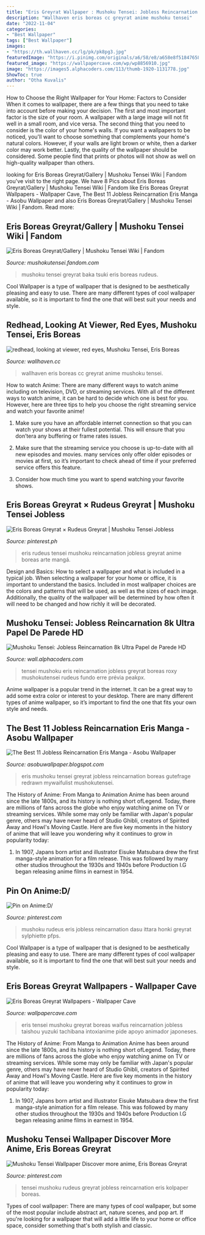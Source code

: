 ```yaml
---
title: "Eris Greyrat Wallpaper : Mushoku Tensei: Jobless Reincarnation 8k Ultra Papel De Parede Hd"
description: "Wallhaven eris boreas cc greyrat anime mushoku tensei"
date: "2022-11-04"
categories:
- "Best Wallpaper"
tags: ["Best Wallpaper"]
images:
- "https://th.wallhaven.cc/lg/pk/pk8pg3.jpg"
featuredImage: "https://i.pinimg.com/originals/a6/58/e8/a658e8f518476586115cde1b38159c69.jpg"
featured_image: "https://wallpapercave.com/wp/wp8856910.jpg"
image: "https://images5.alphacoders.com/113/thumb-1920-1131778.jpg"
ShowToc: true
author: "Otha Kuvalis"
---
```



How to Choose the Right Wallpaper for Your Home: Factors to Consider
When it comes to wallpaper, there are a few things that you need to take into account before making your decision. The first and most important factor is the size of your room. A wallpaper with a large image will not fit well in a small room, and vice versa. 
The second thing that you need to consider is the color of your home's walls. If you want a wallpapers to be noticed, you'll want to choose something that complements your home's natural colors. However, if your walls are light brown or white, then a darker color may work better. 
Lastly, the quality of the wallpaper should be considered. Some people find that prints or photos will not show as well on high-quality wallpaper than others.

	

		
looking for Eris Boreas Greyrat/Gallery | Mushoku Tensei Wiki | Fandom you've visit to the right page. We have 8 Pics about Eris Boreas Greyrat/Gallery | Mushoku Tensei Wiki | Fandom like Eris Boreas Greyrat Wallpapers - Wallpaper Cave, The Best 11 Jobless Reincarnation Eris Manga - Asobu Wallpaper and also Eris Boreas Greyrat/Gallery | Mushoku Tensei Wiki | Fandom. Read more:
		
    
## Eris Boreas Greyrat/Gallery | Mushoku Tensei Wiki | Fandom

<img loading=lazy src="https://vignette.wikia.nocookie.net/mushokutensei/images/4/46/LN_10_09.jpg/revision/latest?cb=20170102011515" onerror="this.onerror=null;this.src='https://tse1.mm.bing.net/th?id=OIP.OiWiavormVu6_Yjgu5oZigDSEs&amp;pid=15.1';" alt="Eris Boreas Greyrat/Gallery | Mushoku Tensei Wiki | Fandom">

_Source: mushokutensei.fandom.com_

>mushoku tensei greyrat baka tsuki eris boreas rudeus. 

	

Cool Wallpaper is a type of wallpaper that is designed to be aesthetically pleasing and easy to use. There are many different types of cool wallpaper available, so it is important to find the one that will best suit your needs and style.

    
## Redhead, Looking At Viewer, Red Eyes, Mushoku Tensei, Eris Boreas

<img loading=lazy src="https://th.wallhaven.cc/lg/pk/pk8pg3.jpg" onerror="this.onerror=null;this.src='https://tse3.mm.bing.net/th?id=OIP.W3h9_ZLgtPmSnfkmkDH9-gAAAA&amp;pid=15.1';" alt="redhead, looking at viewer, red eyes, Mushoku Tensei, Eris Boreas">

_Source: wallhaven.cc_

>wallhaven eris boreas cc greyrat anime mushoku tensei. 

	

How to watch Anime: There are many different ways to watch anime including on television, DVD, or streaming services.
With all of the different ways to watch anime, it can be hard to decide which one is best for you. However, here are three tips to help you choose the right streaming service and watch your favorite anime!
1. Make sure you have an affordable internet connection so that you can watch your shows at their fullest potential. This will ensure that you don’tera any buffering or frame rates issues.

2. Make sure that the streaming service you choose is up-to-date with all new episodes and movies. many services only offer older episodes or movies at first, so it’s important to check ahead of time if your preferred service offers this feature.

3. Consider how much time you want to spend watching your favorite shows.

    
## Eris Boreas Greyrat × Rudeus Greyrat | Mushoku Tensei Jobless

<img loading=lazy src="https://i.pinimg.com/736x/c2/fd/d1/c2fdd16a76700c7722b6b39454185711.jpg" onerror="this.onerror=null;this.src='https://tse4.mm.bing.net/th?id=OIP.UTHjvnGTQy_rbg-RtfeLaAHaEK&amp;pid=15.1';" alt="Eris Boreas Greyrat × Rudeus Greyrat | Mushoku Tensei Jobless">

_Source: pinterest.ph_

>eris rudeus tensei mushoku reincarnation jobless greyrat anime boreas arte mangá. 

	

Design and Basics: How to select a wallpaper and what is included in a typical job.
When selecting a wallpaper for your home or office, it is important to understand the basics. Included in most wallpaper choices are the colors and patterns that will be used, as well as the sizes of each image. Additionally, the quality of the wallpaper will be determined by how often it will need to be changed and how richly it will be decorated.

    
## Mushoku Tensei: Jobless Reincarnation 8k Ultra Papel De Parede HD

<img loading=lazy src="https://images5.alphacoders.com/113/thumb-1920-1131778.jpg" onerror="this.onerror=null;this.src='https://tse3.mm.bing.net/th?id=OIP.7heEkEjb7jZCNydLYSv53AHaEI&amp;pid=15.1';" alt="Mushoku Tensei: Jobless Reincarnation 8k Ultra Papel de Parede HD">

_Source: wall.alphacoders.com_

>tensei mushoku eris reincarnation jobless greyrat boreas roxy mushokutensei rudeus fundo erre prévia peakpx. 

	

Anime wallpaper is a popular trend in the internet. It can be a great way to add some extra color or interest to your desktop. There are many different types of anime wallpaper, so it’s important to find the one that fits your own style and needs.

    
## The Best 11 Jobless Reincarnation Eris Manga - Asobu Wallpaper

<img loading=lazy src="https://lh3.googleusercontent.com/proxy/FNNdyovo_lemUcm25JyvbYS6l-jPuFHGtrfEBeZr9oyeFIv0mA9zR7ovghqQgOYeRAlUjpT6AjlRZHUH2Q67RYDBpe7sdVWvmn3T1Hicl5y2mTA7j2OAAD2gjbE3Al1-1dla-yNcTgBcC8iT2mhT98CMBQefM1mI68tK3faGnlAk7IpBV5kV=w1200-h630-p-k-no-nu" onerror="this.onerror=null;this.src='https://tse1.mm.bing.net/th?id=OIP.YrVfLGdSOEYhk6aHJQmL5QAAAA&amp;pid=15.1';" alt="The Best 11 Jobless Reincarnation Eris Manga - Asobu Wallpaper">

_Source: asobuwallpaper.blogspot.com_

>eris mushoku tensei greyrat jobless reincarnation boreas gutefrage redrawn mywaifulist mushokutensei. 

	

The History of Anime: From Manga to Animation
Anime has been around since the late 1800s, and its history is nothing short ofLegend. Today, there are millions of fans across the globe who enjoy watching anime on TV or streaming services. While some may only be familiar with Japan's popular genre, others may have never heard of Studio Ghibli, creators of Spirited Away and Howl's Moving Castle. Here are five key moments in the history of anime that will leave you wondering why it continues to grow in popularity today:
1) In 1907, Japans born artist and illustrator Eisuke Matsubara drew the first manga-style animation for a film release. This was followed by many other studios throughout the 1930s and 1940s before Production I.G began releasing anime films in earnest in 1954.

    
## Pin On Anime:D/

<img loading=lazy src="https://i.pinimg.com/originals/a6/58/e8/a658e8f518476586115cde1b38159c69.jpg" onerror="this.onerror=null;this.src='https://tse1.mm.bing.net/th?id=OIP.pFH998HHs6GW9CtT50FcAwHaHa&amp;pid=15.1';" alt="Pin on Anime:D/">

_Source: pinterest.com_

>mushoku rudeus eris jobless reincarnation dasu ittara honki greyrat sylphiette pfps. 

	

Cool Wallpaper is a type of wallpaper that is designed to be aesthetically pleasing and easy to use. There are many different types of cool wallpaper available, so it is important to find the one that will best suit your needs and style.

    
## Eris Boreas Greyrat Wallpapers - Wallpaper Cave

<img loading=lazy src="https://wallpapercave.com/wp/wp8856910.jpg" onerror="this.onerror=null;this.src='https://tse1.mm.bing.net/th?id=OIP.cD5yLQEUKnl9XXeISKZZvgHaEK&amp;pid=15.1';" alt="Eris Boreas Greyrat Wallpapers - Wallpaper Cave">

_Source: wallpapercave.com_

>eris tensei mushoku greyrat boreas waifus reincarnation jobless taishou yuzuki tachibana intoxianime pide apoyo animador japoneses. 

	

The History of Anime: From Manga to Animation
Anime has been around since the late 1800s, and its history is nothing short ofLegend. Today, there are millions of fans across the globe who enjoy watching anime on TV or streaming services. While some may only be familiar with Japan's popular genre, others may have never heard of Studio Ghibli, creators of Spirited Away and Howl's Moving Castle. Here are five key moments in the history of anime that will leave you wondering why it continues to grow in popularity today:
1) In 1907, Japans born artist and illustrator Eisuke Matsubara drew the first manga-style animation for a film release. This was followed by many other studios throughout the 1930s and 1940s before Production I.G began releasing anime films in earnest in 1954.

    
## Mushoku Tensei Wallpaper Discover More Anime, Eris Boreas Greyrat

<img loading=lazy src="https://i.pinimg.com/736x/ee/c8/c0/eec8c07356300746dff89231dff730fc.jpg" onerror="this.onerror=null;this.src='https://tse2.mm.bing.net/th?id=OIP.u0s63vGirTd90Uo1sQtpngHaKc&amp;pid=15.1';" alt="Mushoku Tensei Wallpaper Discover more anime, Eris Boreas Greyrat">

_Source: pinterest.com_

>tensei mushoku rudeus greyrat jobless reincarnation eris kolpaper boreas. 

	

Types of cool wallpaper:
There are many types of cool wallpaper, but some of the most popular include abstract art, nature scenes, and pop art. If you're looking for a wallpaper that will add a little life to your home or office space, consider something that's both stylish and classic.

